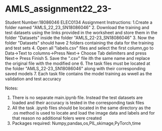 # AMLS_assignment22_23-
Student Number:18086046
ELEC0134 Assignment Instructions:
1.Create a folder named "AMLS_22_23_SN18086046"
2. Download the training and test datasets using the links provided in the worksheet and store them in the folder "Datasets" inside the folder "AMLS_22-23_SN18086046"
3. Now the folder "Datasets" should have 2 folders containing the data for the training and test sets
4. Open all "labels.csv" files and select the first column,go to Data->Text to columns->Press Next-> Choose Tab delimiters and press Next-> Press Finish
5. Save the ".csv" file ith the same name and replace the original file with the modified one
6. The task files must be located at the folder "AMLS_22-23_SN18086046" along with their corresponding saved models
7. Each task file contains the model training as wwell as the validation and test accuracy

Notes:
1. There is no separate main.ipynb file. Instead the test datasets are loaded and their accuracy is tested in the corresponding task files
2. All the task .ipynb files should  be located in the same directory as the .os method is used to locate and load the image data and labels and for that reason no additional folers were created
3. Packages required: Numpy,pandas,os,PIL,skimage,PyTorch,time
